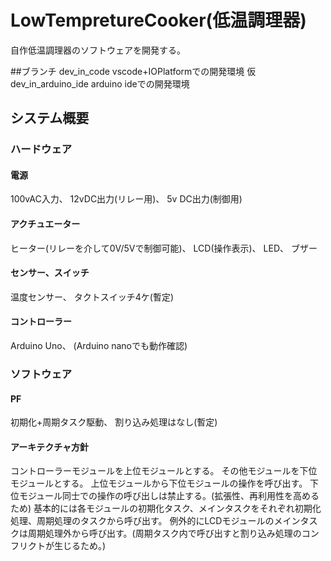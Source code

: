 # LowTempretureCooker(低温調理器)
自作低温調理器のソフトウェアを開発する。

##ブランチ
dev_in_code vscode+IOPlatformでの開発環境
仮　dev_in_arduino_ide arduino ideでの開発環境


## システム概要
### ハードウェア
#### 電源
100vAC入力、
12vDC出力(リレー用)、
5v DC出力(制御用)
#### アクチュエーター
ヒーター(リレーを介して0V/5Vで制御可能)、
LCD(操作表示)、
LED、
ブザー
#### センサー、スイッチ
温度センサー、
タクトスイッチ4ケ(暫定)
#### コントローラー
Arduino Uno、
(Arduino nanoでも動作確認)
### ソフトウェア
#### PF
初期化+周期タスク駆動、
割り込み処理はなし(暫定)
#### アーキテクチャ方針
コントローラーモジュールを上位モジュールとする。
その他モジュールを下位モジュールとする。
上位モジュールから下位モジュールの操作を呼び出す。
下位モジュール同士での操作の呼び出しは禁止する。(拡張性、再利用性を高めるため)
基本的には各モジュールの初期化タスク、メインタスクをそれぞれ初期化処理、周期処理のタスクから呼び出す。
例外的にLCDモジュールのメインタスクは周期処理外から呼び出す。(周期タスク内で呼び出すと割り込み処理のコンフリクトが生じるため。)
